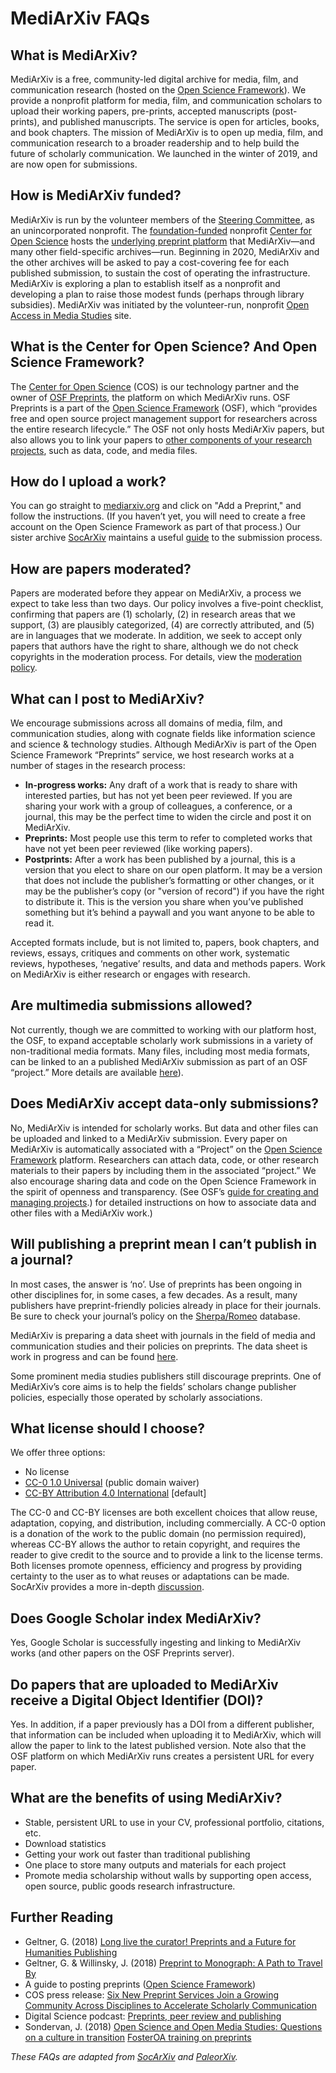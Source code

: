 # MediArXiv FAQs

## What is MediArXiv?

MediArXiv is a free, community-led digital archive for media, film, and communication research (hosted on the [Open Science Framework](https://osf.io/preprints/)). We provide a nonprofit platform for media, film, and communication scholars to upload their working papers, pre-prints, accepted manuscripts (post-prints), and published manuscripts. The service is open for articles, books, and book chapters. The mission of MediArXiv is to open up media, film, and communication research to a broader readership and to help build the future of scholarly communication. We launched in the winter of 2019, and are now open for submissions. 

## How is MediArXiv funded?

MediArXiv is run by the volunteer members of the [Steering Committee](/README.md), as an unincorporated nonprofit. The [foundation-funded](https://cos.io/about/our-sponsors/) nonprofit [Center for Open Science](https://cos.io/about/our-sponsors/) hosts the [underlying preprint platform](https://osf.io/preprints/) that MediArXiv—and many other field-specific archives—run. Beginning in 2020, MediArXiv and the other archives will be asked to pay a cost-covering fee for each published submission, to sustain the cost of operating the infrastructure. MediArXiv is exploring a plan to establish itself as a nonprofit and developing a plan to raise those modest funds (perhaps through library subsidies). MediArXiv was initiated by the volunteer-run, nonprofit [Open Access in Media Studies](https://oamediastudies.com) site.

## What is the Center for Open Science? And Open Science Framework?

The [Center for Open Science](https://cos.io/) (COS) is our technology partner and the owner of [OSF Preprints](https://osf.io/preprints/), the platform on which MediArXiv runs. OSF Preprints is a part of the [Open Science Framework](https://osf.io/) (OSF), which “provides free and open source project management support for researchers across the entire research lifecycle.” The OSF not only hosts MediArXiv papers, but also allows you to link your papers to [other components of your research projects](https://openscience.zendesk.com/hc/en-us/articles/360019737594-Create-a-Project), such as data, code, and media files.

## How do I upload a work?

You can go straight to [mediarxiv.org](https://mediarxiv.org) and click on "Add a Preprint," and follow the instructions. (If you haven’t yet, you will need to create a free account on the Open Science Framework as part of that process.) Our sister archive [SocArXiv](https://wwe.socarxiv.org) maintains a useful [guide](https://docs.google.com/document/d/1b6fLVD4jnDS3AF1gCEeBWFR9SvHVU5_GpjomZThTyA8/edit?usp=sharing) to the submission process.

## How are papers moderated?

Papers are moderated before they appear on MediArXiv, a process we expect to take less than two days. Our policy involves a five-point checklist, confirming that papers are (1) scholarly, (2) in research areas that we support, (3) are plausibly categorized, (4) are correctly attributed, and (5) are in languages that we moderate. In addition, we seek to accept only papers that authors have the right to share, although we do not check copyrights in the moderation process. For details, view the [moderation policy](/Moderation_Policy.md).

## What can I post to MediArXiv?

We encourage submissions across all domains of media, film, and communication studies, along with cognate fields like information science and science & technology studies. Although MediArXiv is part of the Open Science Framework “Preprints” service, we host research works at a number of stages in the research process:

* **In-progress works:** Any draft of a work that is ready to share with interested parties, but has not yet been peer reviewed. If you are sharing your work with a group of colleagues, a conference, or a journal, this may be the perfect time to widen the circle and post it on MediArXiv.
* **Preprints:** Most people use this term to refer to completed works that have not yet been peer reviewed (like working papers).
* **Postprints:** After a work has been published by a journal, this is a version that you elect to share on our open platform. It may be a version that does not include the publisher’s formatting or other changes, or it may be the publisher’s copy (or "version of record") if you have the right to distribute it. This is the version you share when you’ve published something but it’s behind a paywall and you want anyone to be able to read it.

Accepted formats include, but is not limited to, papers, book chapters, and reviews, essays, critiques and comments on other work, systematic reviews, hypotheses, ‘negative’ results, and data and methods papers. Work on MediArXiv is either research or engages with research.

## Are multimedia submissions allowed?

Not currently, though we are committed to working with our platform host, the OSF, to expand acceptable scholarly work submissions in a variety of non-traditional media formats. Many files, including most media formats, can be linked to an a published MediArXiv submission as part of an OSF “project.” More details are available [here](https://openscience.zendesk.com/hc/en-us/articles/360019737594-Create-a-Project)).

## Does MediArXiv accept data-only submissions?

No, MediArXiv is intended for scholarly works. But data and other files can be uploaded and linked to a MediArXiv submission. Every paper on MediArXiv is automatically associated with a “Project” on the [Open Science Framework](https://osf.io/) platform. Researchers can attach data, code, or other research materials to their papers by including them in the associated “project.” We also encourage sharing data and code on the Open Science Framework in the spirit of openness and transparency. (See OSF’s [guide for creating and managing projects](https://openscience.zendesk.com/hc/en-us/articles/360019737594-Create-a-Project).) for detailed instructions on how to associate data and other files with a MediArXiv work.)

## Will publishing a preprint mean I can’t publish in a journal?

In most cases, the answer is ‘no’. Use of preprints has been ongoing in other disciplines for, in some cases, a few decades. As a result, many publishers have preprint-friendly policies already in place for their journals. Be sure to check your journal’s policy on the [Sherpa/Romeo](http://www.sherpa.ac.uk/romeo/index.php) database. 

MediArXiv is preparing a data sheet with journals in the field of media and communication studies and their policies on preprints. The data sheet is work in progress and can be found [here](https://docs.google.com/spreadsheets/d/1X2MeoykMZuQUQ9c1Rvksjz08owRZFoNzF-pBiZKDPJA/htmlview#gid=0).

Some prominent media studies publishers still discourage preprints. One of MediArXiv’s core aims is to help the fields’ scholars change publisher policies, especially those operated by scholarly associations.

## What license should I choose?

We offer three options: 

* No license
* [CC-0 1.0 Universal](https://creativecommons.org/publicdomain/zero/1.0/) (public domain waiver)
* [CC-BY Attribution 4.0 International](https://creativecommons.org/licenses/by/4.0/) [default]

The CC-0 and CC-BY licenses are both excellent choices that allow reuse, adaptation, copying, and distribution, including commercially. A CC-0 option is a donation of the work to the public domain (no permission required), whereas CC-BY allows the author to retain copyright, and requires the reader to give credit to the source and to provide a link to the license terms. Both licenses promote openness, efficiency and progress by providing certainty to the user as to what reuses or adaptations can be made. SocArXiv provides a more in-depth [discussion](https://socopen.org/2017/06/13/how-should-i-license-my-work-on-socarxiv/).

## Does Google Scholar index MediArXiv?

Yes, Google Scholar is successfully ingesting and linking to MediArXiv works (and other papers on the OSF Preprints server).

## Do papers that are uploaded to MediArXiv receive a Digital Object Identifier (DOI)?

Yes. In addition, if a paper previously has a DOI from a different publisher, that information can be included when uploading it to MediArXiv, which will allow the paper to link to the latest published version. Note also that the OSF platform on which MediArXiv runs creates a persistent URL for every paper.

## What are the benefits of using MediArXiv?

* Stable, persistent URL to use in your CV, professional portfolio, citations, etc.
* Download statistics
* Getting your work out faster than traditional publishing
* One place to store many outputs and materials for each project
* Promote media scholarship without walls by supporting open access, open source, public goods research infrastructure.

## Further Reading

* Geltner, G. (2018) <a href="https://www.scienceguide.nl/2018/12/long-live-the-curator/" rel="noopener" target="_blank">Long live the curator! Preprints and a Future for Humanities Publishing</a>
* Geltner, G. &amp; Willinsky, J. (2018) <a href="http://www.guygeltner.net/blog/652018preprint-to-monograph-a-path-to-travel-by" rel="noopener" target="_blank">Preprint to Monograph: A Path to Travel By</a>
* A guide to posting preprints (<a href="http://openscience.zendesk.com/hc/m/preprints/l/627729-share-a-preprint#Modify-permissions-and-citations" rel="noopener" target="_blank">Open Science Framework</a>)
* COS press release: <a href="https://cos.io/about/news/six-new-preprint-services-join-growing-community-across-disciplines-accelerate-scholarly-communication/" rel="noopener" target="_blank">Six New Preprint Services Join a Growing Community Across Disciplines to Accelerate Scholarly Communication</a>
* Digital Science podcast: <a href="https://www.digital-science.com/blog/news/podcast-preprints-peer-review-publishing/" rel="noopener" target="_blank">Preprints, peer review and publishing</a>
* Sondervan, J. (2018) <a href="https://mediastudies.hypotheses.org/867" rel="noopener" target="_blank">Open Science and Open Media Studies: Questions on a culture in transition</a>
<a href="https://www.fosteropenscience.eu/node/2332" rel="noopener" target="_blank">FosterOA training on preprints</a>

*These FAQs are adapted from [SocArXiv](https://socopen.org/frequently-asked-questions/) and [PaleorXiv](https://paleorxiv.github.io/faq.html).*

